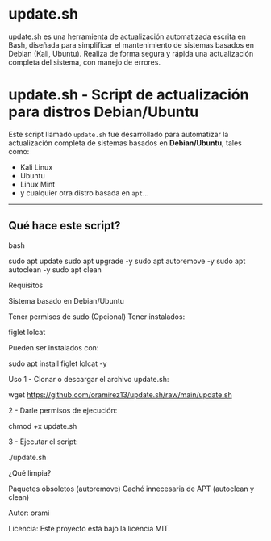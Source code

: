 # update.sh
update.sh es una herramienta de actualización automatizada escrita en Bash, diseñada para simplificar el mantenimiento de sistemas basados en Debian (Kali, Ubuntu). Realiza de forma segura y rápida una actualización completa del sistema, con manejo de errores.

# update.sh - Script de actualización para distros Debian/Ubuntu

Este script llamado `update.sh` fue desarrollado para automatizar la actualización completa de sistemas basados en **Debian/Ubuntu**, tales como:

-  Kali Linux  
-  Ubuntu  
-  Linux Mint    
- y cualquier otra distro basada en `apt`...

---

##  Qué hace este script?

bash

sudo apt update
sudo apt upgrade -y
sudo apt autoremove -y
sudo apt autoclean -y
sudo apt clean

Requisitos

Sistema basado en Debian/Ubuntu

Tener permisos de sudo
(Opcional) Tener instalados:

  figlet
  lolcat
  
Pueden ser instalados con:

  sudo apt install figlet lolcat -y

Uso
1 - Clonar o descargar el archivo update.sh:

  wget https://github.com/oramirez13/update.sh/raw/main/update.sh

2 - Darle permisos de ejecución:

  chmod +x update.sh

3 - Ejecutar el script:

  ./update.sh

¿Qué limpia?

  Paquetes obsoletos (autoremove)
  Caché innecesaria de APT (autoclean y clean)

Autor: orami

Licencia: Este proyecto está bajo la licencia MIT.
